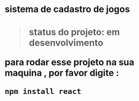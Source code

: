 <h1> sistema de cadastro de jogos <h1>

>status do projeto: em desenvolvimento 

para rodar esse projeto na sua maquina , por favor digite :

```
npm install react
```
